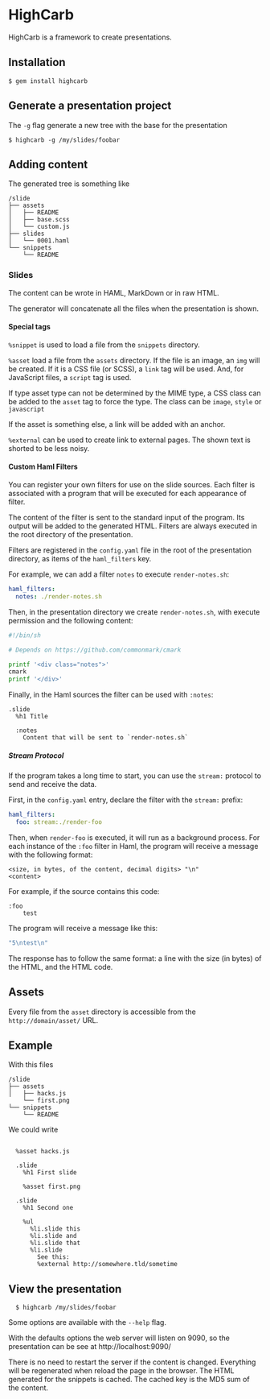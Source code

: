 # HighCarb

HighCarb is a framework to create presentations.

## Installation

```
$ gem install highcarb
```

## Generate a presentation project

The `-g` flag generate a new tree with the base for the presentation

```
$ highcarb -g /my/slides/foobar
```

## Adding content

The generated tree is something like

```
/slide
├── assets
│   ├── README
│   ├── base.scss
│   └── custom.js
├── slides
│   └── 0001.haml
└── snippets
    └── README
```

### Slides

The content can be wrote in HAML, MarkDown or in raw HTML.

The generator will concatenate all the files when the presentation is shown.

#### Special tags

`%snippet` is used to load a file from the `snippets` directory.

`%asset` load a file from the `assets` directory. If the file is an image, an `img` will be created. If it is a CSS file (or SCSS), a `link` tag will be used. And, for JavaScript files, a `script` tag is used.

If type asset type can not be determined by the MIME type, a CSS class can be added to the `asset` tag to force the type. The class can be `image`, `style` or `javascript`

If the asset is something else, a link will be added with an anchor.

`%external` can be used to create link to external pages. The shown text is shorted to be less noisy.

#### Custom Haml Filters

You can register your own filters for use on the slide sources. Each filter is associated with a program that will be executed for each appearance of filter.

The content of the filter is sent to the standard input of the program. Its output will be added to the generated HTML. Filters are always executed in the root directory of the presentation.

Filters are registered in the `config.yaml` file in the root of the presentation directory, as items of the `haml_filters` key.

For example, we can add a filter `notes` to execute `render-notes.sh`:

```yaml
haml_filters:
  notes: ./render-notes.sh
```

Then, in the presentation directory we create `render-notes.sh`, with execute permission and the following content:

```sh
#!/bin/sh

# Depends on https://github.com/commonmark/cmark

printf '<div class="notes">'
cmark
printf '</div>'
```

Finally, in the Haml sources the filter can be used with `:notes`:

```haml
.slide
  %h1 Title

  :notes
    Content that will be sent to `render-notes.sh`
```

##### Stream Protocol

If the program takes a long time to start, you can use the `stream:` protocol to
send and receive the data.

First, in the `config.yaml` entry, declare the filter with the `stream:` prefix:

```yaml
haml_filters:
  foo: stream:./render-foo
```

Then, when `render-foo` is executed, it will run as a background process. For
each instance of the `:foo` filter in Haml, the program will receive a message
with the following format:

    <size, in bytes, of the content, decimal digits> "\n"
    <content>

For example, if the source contains this code:

```haml
:foo
    test
```

The program will receive a message like this:

```ruby
"5\ntest\n"
```

The response has to follow the same format: a line with the size (in bytes) of
the HTML, and the HTML code.

## Assets

Every file from the `asset` directory is accessible from the `http://domain/asset/` URL.

## Example

With this files

```
/slide
├── assets
│   ├── hacks.js
    └── first.png
└── snippets
    └── README
```

We could write

```haml

  %asset hacks.js

  .slide
    %h1 First slide
    
    %asset first.png

  .slide
    %h1 Second one

    %ul
      %li.slide this
      %li.slide and
      %li.slide that
      %li.slide
        See this:
        %external http://somewhere.tld/sometime
```

## View the presentation


```
  $ highcarb /my/slides/foobar
```

Some options are available with the `--help` flag.

With the defaults options the web server will listen on 9090, so the presentation can
be see at http://localhost:9090/

There is no need to restart the server if the content is changed. Everything will be regenerated
when reload the page in the browser. The HTML generated for the snippets is cached. The cached key
is the MD5 sum of the content.
